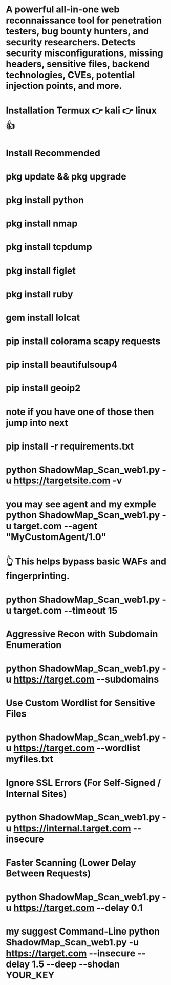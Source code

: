 # A powerful all-in-one web reconnaissance tool for penetration testers, bug bounty hunters, and security researchers. Detects security misconfigurations, missing headers, sensitive files, backend technologies, CVEs, potential injection points, and more.


# Installation Termux 👉 kali 👉 linux 👍


# Install Recommended

# pkg update && pkg upgrade
# pkg install python
# pkg install nmap
# pkg install tcpdump
# pkg install figlet
# pkg install ruby
# gem install lolcat
# pip install colorama scapy requests
# pip install beautifulsoup4
# pip install geoip2

# note if you have one of those then jump into next 

# pip install -r requirements.txt



# python ShadowMap_Scan_web1.py  -u https://targetsite.com -v

# you may see agent and my exmple python ShadowMap_Scan_web1.py -u target.com --agent "MyCustomAgent/1.0"

# 👆 This helps bypass basic WAFs and fingerprinting.

# python ShadowMap_Scan_web1.py -u target.com --timeout 15
 
# Aggressive Recon with Subdomain Enumeration

# python ShadowMap_Scan_web1.py -u https://target.com --subdomains

# Use Custom Wordlist for Sensitive Files 

# python ShadowMap_Scan_web1.py -u https://target.com --wordlist myfiles.txt

# Ignore SSL Errors (For Self-Signed / Internal Sites) 

# python ShadowMap_Scan_web1.py -u https://internal.target.com --insecure

# Faster Scanning (Lower Delay Between Requests)

# python ShadowMap_Scan_web1.py -u https://target.com --delay 0.1


 
# my suggest Command-Line python ShadowMap_Scan_web1.py -u https://target.com --insecure --delay 1.5 --deep --shodan YOUR_KEY
